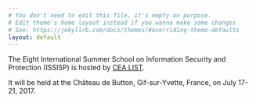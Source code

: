 ```yaml
---
# You don't need to edit this file, it's empty on purpose.
# Edit theme's home layout instead if you wanna make some changes
# See: https://jekyllrb.com/docs/themes/#overriding-theme-defaults
layout: default
---
```


The Eight International Summer School on Information Security and Protection
(ISSISP) is hosted by [CEA LIST](http://www-list.cea.fr/en/).

It will be held at the Château de Button, Gif-sur-Yvette, France, on July 17-21, 2017.

